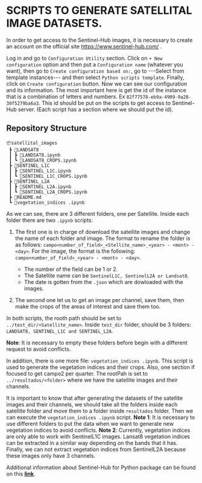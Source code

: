 # SCRIPTS TO GENERATE SATELLITAL IMAGE DATASETS.

In order to get access to the Sentinel-Hub images, it is necessary to create an account on the official site https://www.sentinel-hub.com/ .

Log in and go to `Configuration Utility` section. Click on `+ New configuration` option and then put a `Configuration name` (whatever you want), then go to `Create configuration based on:`, go to ---Select from template instances--- and then select `Python scripts template`. Finally, click on `Create configuration` button. Now we can see our configuration and its information. The most important here is get the id of the instance that is a combination of letters and numbers. Ex `82f77578-eb9a-4909-9a28-30f5279ba6a3`. This id should be put on the scripts to get access to Sentinel-Hub server. (Each script has a section where we should put the id).

## Repository Structure
```
📦satellital_images
 ┣ 📂LANDSAT8
 ┃ ┣ 📜LANDSAT8.ipynb
 ┃ ┗ 📜LANDSAT8_CROPS.ipynb
 ┣ 📂SENTINEL_L1C
 ┃ ┣ 📜SENTINEL_L1C.ipynb
 ┃ ┗ 📜SENTINEL_L1C_CROPS.ipynb
 ┣ 📂SENTINEL_L2A
 ┃ ┣ 📜SENTINEL_L2A.ipynb
 ┃ ┗ 📜SENTINEL_L2A_CROPS.ipynb
 ┣ 📜README.md
 ┗ 📜vegetation_indices .ipynb
```

As we can see, there are 3 different folders, one per Satellite. Inside each folder there are two `.ipynb` scripts:
 1. The first one is in charge of download the satellite images and change the name of each folder and image. The format to rename the folder is as follows: `campo<number_of_field>_<Stellite_name>_<year> - <mont> - <day>`. For the image, the format is the following: `campo<number_of_field>_<year> - <mont> - <day>`. 

    - The number of the field can be 1 or 2.
    - The Satellite name can be `SentinelL1C, SentinelL2A or Landsat8`.
    - The date is gotten from the `.json` which are dowloaded with the images. 
2. The second one let us to get an image per channel, save them, then make the crops of the areas of interest and save them too. 

In both scripts, the rooth path should be set to `../test_dir/<Satellite_name>`. Inside `test_dir` folder, should be 3 folders: `LANDSAT8, SENTINEL_L1C and SENTINEL_L2A`.

**Note**: It is necessary to empty these folders before begin with a different request to avoid conflicts. 

In addition, there is one more file: `vegetation_indices .ipynb`. This script is used to generate the vegetation indices and their crops. Also, one section if focused to get campo2 per quarter. The rootPah is set to `../resultados/<folder>` where we have the satellite images and their channels.

It is important to know that after generating the datasets of the satellite images and their channels, we should take all the folders inside each satellite folder and move them to a folder inside `resultados` folder. Then we can execute the `vegetation_indices .ipynb` script. 
**Note 1**: It is necessary to use different folders to put the data when we want to generate new vegetation indices to avoid conflicts.
**Note 2**: Currently, vegetation indices are only able to work with SentinelL1C images. Lansat8 vegetation indices can be extracted in a similar way depending on the bands that it has. Finally, we can not extract vegetation indices from SentinelL2A because these images only have 3 channels.

Additional information about Sentinel-Hub for Python package can be found on this **[link](https://sentinelhub-py.readthedocs.io/en/latest/)**.
